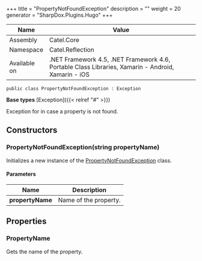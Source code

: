 

+++
title = "PropertyNotFoundException" 
description = ""
weight = 20
generator = "SharpDox.Plugins.Hugo"
+++

Name|Value
---|---
Assembly|Catel.Core
Namespace|Catel.Reflection
Available on|.NET Framework 4.5, .NET Framework 4.6, Portable Class Libraries, Xamarin - Android, Xamarin - iOS

```
public class PropertyNotFoundException : Exception
```

**Base types**
[Exception]({{< relref "#" >}})

Exception for in case a property is not found.

## Constructors

### PropertyNotFoundException(string propertyName)

Initializes a new instance of the [PropertyNotFoundException](#) class.

#### Parameters

Name|Description
---|---
**propertyName**|Name of the property.

## Properties

### PropertyName

Gets the name of the property.

